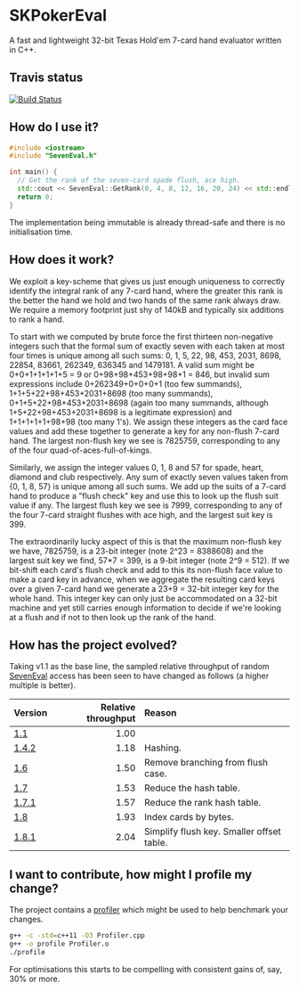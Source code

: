 # SKPokerEval

A fast and lightweight 32-bit Texas Hold'em 7-card hand evaluator written in C++.

## Travis status

[![Build Status](https://travis-ci.org/kennethshackleton/SKPokerEval.svg)](https://travis-ci.org/kennethshackleton/SKPokerEval)

## How do I use it?

```cpp
#include <iostream>
#include "SevenEval.h"

int main() {
  // Get the rank of the seven-card spade flush, ace high.
  std::cout << SevenEval::GetRank(0, 4, 8, 12, 16, 20, 24) << std::endl;
  return 0;
}
```

The implementation being immutable is already thread-safe and there is no initialisation time.

## How does it work?

We exploit a key-scheme that gives us just enough uniqueness to correctly identify the integral rank of any 7-card hand, where the greater this rank is the better the hand we hold and two hands of the same rank always draw. We require a memory footprint just shy of 140kB and typically six additions to rank a hand.

To start with we computed by brute force the first thirteen non-negative integers such that the formal sum of exactly seven with each taken at most four times is unique among all such sums: 0, 1, 5, 22, 98, 453, 2031, 8698, 22854, 83661, 262349, 636345 and 1479181. A valid sum might be 0+0+1+1+1+1+5 = 9 or 0+98+98+453+98+98+1 = 846, but invalid sum expressions include 0+262349+0+0+0+1 (too few summands), 1+1+5+22+98+453+2031+8698 (too many summands), 0+1+5+22+98+453+2031+8698 (again too many summands, although 1+5+22+98+453+2031+8698 is a legitimate expression) and 1+1+1+1+1+98+98 (too many 1's). We assign these integers as the card face values and add these together to generate a key for any non-flush 7-card hand. The largest non-flush key we see is 7825759, corresponding to any of the four quad-of-aces-full-of-kings.

Similarly, we assign the integer values 0, 1, 8 and 57 for spade, heart, diamond and club respectively. Any sum of exactly seven values taken from {0, 1, 8, 57} is unique among all such sums. We add up the suits of a 7-card hand to produce a "flush check" key and use this to look up the flush suit value if any. The largest flush key we see is 7999, corresponding to any of the four 7-card straight flushes with ace high, and the largest suit key is 399.

The extraordinarily lucky aspect of this is that the maximum non-flush key we have, 7825759, is a 23-bit integer (note 2^23 = 8388608) and the largest suit key we find, 57*7 = 399, is a 9-bit integer (note 2^9 = 512). If we bit-shift each card's flush check and add to this its non-flush face value to make a card key in advance, when we aggregate the resulting card keys over a given 7-card hand we generate a 23+9 = 32-bit integer key for the whole hand. This integer key can only just be accommodated on a 32-bit machine and yet still carries enough information to decide if we're looking at a flush and if not to then look up the rank of the hand.

## How has the project evolved?

Taking v1.1 as the base line, the sampled relative throughput of random [SevenEval](https://github.com/kennethshackleton/SKPokerEval/blob/develop/src/SevenEval.h) access has been seen to have changed as follows (a higher multiple is better).

| Version                                                                       | Relative throughput | Reason                                    |
| ----------------------------------------------------------------------------- | ------------------: | :---------------------------------------- |
| [1.1](https://github.com/kennethshackleton/SKPokerEval/releases/tag/v1.1)     |                1.00 |                                           |
| [1.4.2](https://github.com/kennethshackleton/SKPokerEval/releases/tag/v1.4.2) |                1.18 | Hashing.                                  |
| [1.6](https://github.com/kennethshackleton/SKPokerEval/releases/tag/v1.6)     |                1.50 | Remove branching from flush case.         |
| [1.7](https://github.com/kennethshackleton/SKPokerEval/releases/tag/v1.7)     |                1.53 | Reduce the hash table.                    |
| [1.7.1](https://github.com/kennethshackleton/SKPokerEval/releases/tag/v1.7.1) |                1.57 | Reduce the rank hash table.               |
| [1.8](https://github.com/kennethshackleton/SKPokerEval/releases/tag/v1.8)     |                1.93 | Index cards by bytes.                     |
| [1.8.1](https://github.com/kennethshackleton/SKPokerEval/releases/tag/v1.8.1) |                2.04 | Simplify flush key. Smaller offset table. |

## I want to contribute, how might I profile my change?

The project contains a [profiler](src/Profiler.cpp) which might be used to help benchmark your changes.

```bash
g++ -c -std=c++11 -O3 Profiler.cpp
g++ -o profile Profiler.o
./profile
```

For optimisations this starts to be compelling with consistent gains of, say, 30% or more.
